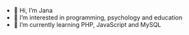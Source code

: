 - 👋 Hi, I’m Jana
- 👀 I’m interested in programming, psychology and education
- 🌱 I’m currently learning PHP, JavaScript and MySQL


<!---
EllieFredricksen/EllieFredricksen is a ✨ special ✨ repository because its `README.md` (this file) appears on your GitHub profile.
You can click the Preview link to take a look at your changes.
--->
